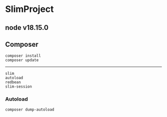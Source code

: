 # SlimProject

## node v18.15.0

## Composer 
    composer install
    composer update
-----    
    slim
    autoload
    redbean   
    slim-session 
### Autoload  
    composer dump-autoload